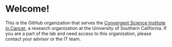 # Welcome!

This is the GitHub organization that serves the [Convergent Science Institute in Cancer](https://dornsife.usc.edu/kuhn/), a research organization at the University of Southern California. If you are a part of the lab and need access to this organization, please contact your advisor or the IT team. 
